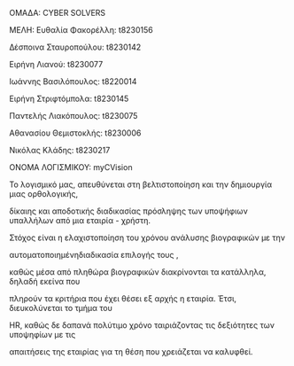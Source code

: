 ΟΜΑΔΑ: CYBER SOLVERS

ΜΕΛΗ: Ευθαλία Φακορέλλη: t8230156

Δέσποινα Σταυροπούλου: t8230142 

Ειρήνη Λιανού: t8230077 

Ιωάννης Βασιλόπουλος: t8220014 

Ειρήνη Στριφτόμπολα: t8230145 

Παντελής Λιακόπουλος: t8230075 

Αθανασίου Θεμιστοκλής: t8230006 

Νικόλας Κλάδης: t8230217

ΟΝΟΜΑ ΛΟΓΙΣΜΙΚΟΥ: myCVision

Το λογισμικό μας, απευθύνεται στη βελτιστοποίηση και την δημιουργία μιας ορθολογικής, 

δίκαιης και αποδοτικής διαδικασίας πρόσληψης των υποψήφιων υπαλλήλων από μια εταιρία - χρήστη. 

  

 Στόχος είναι η ελαχιστοποίηση του χρόνου ανάλυσης βιογραφικών με την 

 αυτοματοποιημένηδιαδικασία επιλογής τους , 

 καθώς μέσα από πληθώρα βιογραφικών διακρίνονται τα κατάλληλα, δηλαδή εκείνα που 

 πληρούν τα κριτήρια που έχει θέσει εξ αρχής η εταιρία. Έτσι, διευκολύνεται το τμήμα του 

 HR, καθώς δε δαπανά πολύτιμο χρόνο ταιριάζοντας τις δεξιότητες των υποψηφίων με τις 

 απαιτήσεις της εταιρίας για τη θέση που χρειάζεται να καλυφθεί. 
